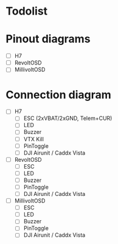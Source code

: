 # Todolist

# Pinout diagrams

- [ ] H7
- [ ] RevoltOSD
- [ ] MillivoltOSD

# Connection diagram

- [ ] H7
    - [ ] ESC (2xVBAT/2xGND, Telem+CUR)
    - [ ] LED
    - [ ] Buzzer
    - [ ] VTX Kill
    - [ ] PinToggle
    - [ ] DJI Airunit / Caddx Vista
- [ ] RevoltOSD
    - [ ] ESC
    - [ ] LED
    - [ ] Buzzer
    - [ ] PinToggle    
    - [ ] DJI Airunit / Caddx Vista    
- [ ] MillivoltOSD
    - [ ] ESC
    - [ ] LED
    - [ ] Buzzer
    - [ ] PinToggle    
    - [ ] DJI Airunit / Caddx Vista    
